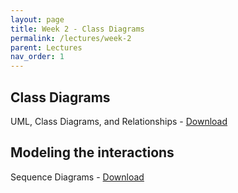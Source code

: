 ```yaml
---
layout: page
title: Week 2 - Class Diagrams
permalink: /lectures/week-2
parent: Lectures
nav_order: 1
---
```


## Class Diagrams

UML, Class Diagrams, and Relationships - [Download](https://karthikv1392.github.io/cs6401_se/slides/L03_Class_Diagrams.pdf)

## Modeling the interactions

Sequence Diagrams - [Download](https://karthikv1392.github.io/cs6401_se/slides/L04_Sequence_Diagrams.pdf)

